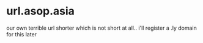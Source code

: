 # url.asop.asia
our own terrible url shorter which is not short at all.. i'll register a .ly domain for this later
